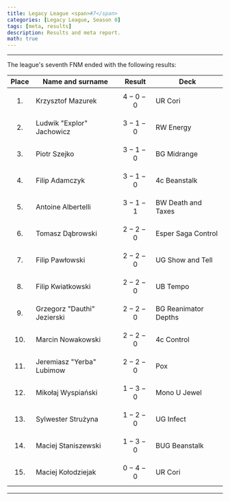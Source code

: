 ```yaml
---
title: Legacy League <span>#7</span>
categories: [Legacy League, Season 0]
tags: [meta, results]
description: Results and meta report.
math: true
---
```


---

The league's seventh FNM ended with the following results:

|   Place   | Name and surname            | Result      | Deck                 |
|:---------:|-----------------------------|-------------|----------------------|
| $$ 1. $$  | Krzysztof Mazurek           | $$ 4-0-0 $$ | UR Cori              |
| $$ 2. $$  | Ludwik "Explor" Jachowicz   | $$ 3-1-0 $$ | RW Energy            |
| $$ 3. $$  | Piotr Szejko                | $$ 3-1-0 $$ | BG Midrange          |
| $$ 4. $$  | Filip Adamczyk              | $$ 3-1-0 $$ | 4c Beanstalk         |
| $$ 5. $$  | Antoine Albertelli          | $$ 3-1-1 $$ | BW Death and Taxes   |
| $$ 6. $$  | Tomasz Dąbrowski            | $$ 2-2-0 $$ | Esper Saga Control   |
| $$ 7. $$  | Filip Pawłowski             | $$ 2-2-0 $$ | UG Show and Tell     |
| $$ 8. $$  | Filip Kwiatkowski           | $$ 2-2-0 $$ | UB Tempo             |
| $$ 9. $$  | Grzegorz "Dauthi" Jezierski | $$ 2-2-0 $$ | BG Reanimator Depths |
| $$ 10. $$ | Marcin Nowakowski           | $$ 2-2-0 $$ | 4c Control           |
| $$ 11. $$ | Jeremiasz "Yerba" Lubimow   | $$ 2-2-0 $$ | Pox                  |
| $$ 12. $$ | Mikołaj Wyspiański          | $$ 1-3-0 $$ | Mono U Jewel         |
| $$ 13. $$ | Sylwester Strużyna          | $$ 1-2-0 $$ | UG Infect            |
| $$ 14. $$ | Maciej Staniszewski         | $$ 1-3-0 $$ | BUG Beanstalk        |
| $$ 15. $$ | Maciej Kołodziejak          | $$ 0-4-0 $$ | UR Cori              |

---
